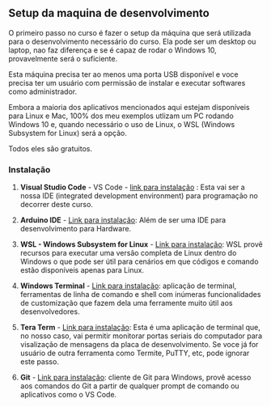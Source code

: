 ## Setup da maquina de desenvolvimento

O primeiro passo no curso é fazer o setup da máquina que será utilizada para o desenvolvimento necessário do curso. Ela pode ser um desktop ou laptop, nao faz diferença e se é capaz de rodar o Windows 10, provavelmente será o suficiente.

Esta máquina precisa ter ao menos uma porta USB disponível e voce precisa ter um usuário com permissão de instalar e executar softwares como administrador.

Embora a maioria dos aplicativos mencionados aqui estejam disponíveis para Linux e Mac, 100% dos meu exemplos utlizam um PC rodando Windows 10 e, quando necessário o uso de Linux, o WSL (Windows Subsystem for Linux) será a opção.

Todos eles são gratuitos.

### Instalação

1. **Visual Studio Code** - VS Code - [link para instalação](https://code.visualstudio.com/Download) : Esta vai ser a nossa IDE (integrated development environment) para programação no decorrer deste curso.

1. **Arduino IDE** - [Link para instalação](https://www.arduino.cc/en/software): Além de ser uma IDE para desenvolvimento para Hardware.

1. **WSL - Windows Subsystem for Linux** - [Link para instalação](https://docs.microsoft.com/en-us/windows/wsl/install-win10): WSL provê recursos para executar uma versão completa de Linux dentro do Windows o que pode ser útil para cenários em que códigos e comando estão disponíveis apenas para Linux. 

1. **Windows Terminal** - [Link para instalação](https://www.microsoft.com/en-us/p/windows-terminal/9n0dx20hk701): aplicação de terminal, ferramentas de linha de comando e shell com inúmeras funcionalidades de customização que fazem dela uma ferramente muito útil aos desenvolvedores. 

1. **Tera Term** - [Link para instalação](https://osdn.net/projects/ttssh2/releases/): Esta é uma aplicação de terminal que, no nosso caso, vai permitir monitorar portas seriais do computador para visalização de mensagens da placa de desenvolvimento. Se voce já for usuário de outra ferramenta como Termite, PuTTY, etc, pode ignorar este passo.

1. **Git** - [Link para instalação](https://git-scm.com/downloads): cliente de Git para Windows, provê acesso aos  comandos do Git a partir de qualquer prompt de comando ou aplicativos como o VS Code.